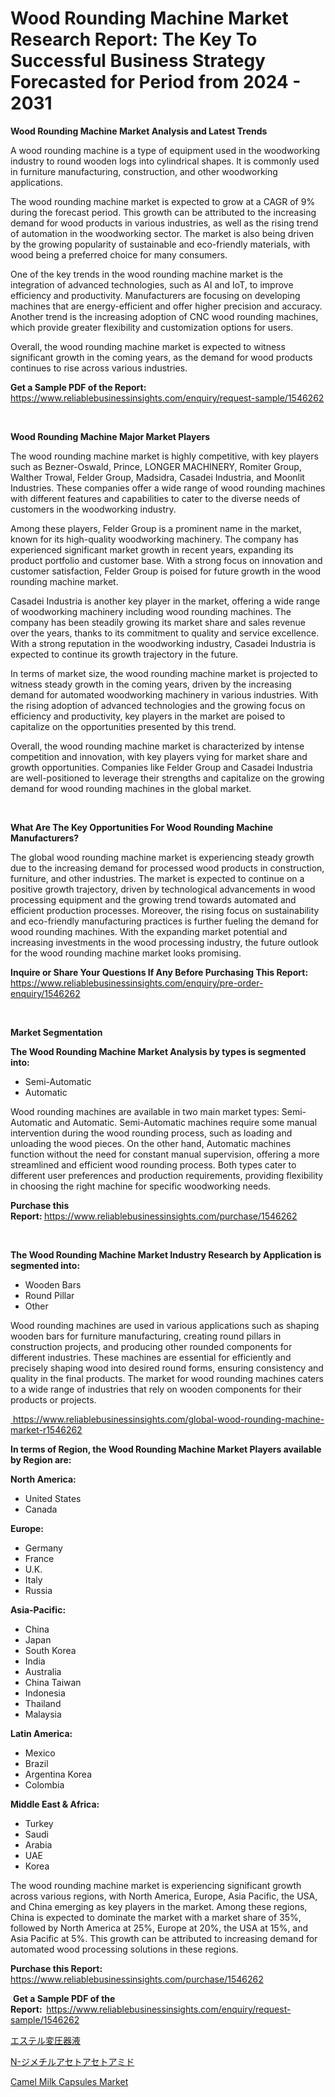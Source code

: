 <p><h1>Wood Rounding Machine Market Research Report: The Key To Successful Business Strategy Forecasted for Period from 2024 - 2031</h1></p><p><strong>Wood Rounding Machine Market Analysis and Latest Trends</strong></p>
<p><p>A wood rounding machine is a type of equipment used in the woodworking industry to round wooden logs into cylindrical shapes. It is commonly used in furniture manufacturing, construction, and other woodworking applications.</p><p>The wood rounding machine market is expected to grow at a CAGR of 9% during the forecast period. This growth can be attributed to the increasing demand for wood products in various industries, as well as the rising trend of automation in the woodworking sector. The market is also being driven by the growing popularity of sustainable and eco-friendly materials, with wood being a preferred choice for many consumers.</p><p>One of the key trends in the wood rounding machine market is the integration of advanced technologies, such as AI and IoT, to improve efficiency and productivity. Manufacturers are focusing on developing machines that are energy-efficient and offer higher precision and accuracy. Another trend is the increasing adoption of CNC wood rounding machines, which provide greater flexibility and customization options for users.</p><p>Overall, the wood rounding machine market is expected to witness significant growth in the coming years, as the demand for wood products continues to rise across various industries.</p></p>
<p><strong>Get a Sample PDF of the Report:&nbsp;</strong> <a href="https://www.reliablebusinessinsights.com/enquiry/request-sample/1546262">https://www.reliablebusinessinsights.com/enquiry/request-sample/1546262</a></p>
<p>&nbsp;</p>
<p><strong>Wood Rounding Machine Major Market Players</strong></p>
<p><p>The wood rounding machine market is highly competitive, with key players such as Bezner-Oswald, Prince, LONGER MACHINERY, Romiter Group, Walther Trowal, Felder Group, Madsidra, Casadei Industria, and Moonlit Industries. These companies offer a wide range of wood rounding machines with different features and capabilities to cater to the diverse needs of customers in the woodworking industry.</p><p>Among these players, Felder Group is a prominent name in the market, known for its high-quality woodworking machinery. The company has experienced significant market growth in recent years, expanding its product portfolio and customer base. With a strong focus on innovation and customer satisfaction, Felder Group is poised for future growth in the wood rounding machine market.</p><p>Casadei Industria is another key player in the market, offering a wide range of woodworking machinery including wood rounding machines. The company has been steadily growing its market share and sales revenue over the years, thanks to its commitment to quality and service excellence. With a strong reputation in the woodworking industry, Casadei Industria is expected to continue its growth trajectory in the future.</p><p>In terms of market size, the wood rounding machine market is projected to witness steady growth in the coming years, driven by the increasing demand for automated woodworking machinery in various industries. With the rising adoption of advanced technologies and the growing focus on efficiency and productivity, key players in the market are poised to capitalize on the opportunities presented by this trend.</p><p>Overall, the wood rounding machine market is characterized by intense competition and innovation, with key players vying for market share and growth opportunities. Companies like Felder Group and Casadei Industria are well-positioned to leverage their strengths and capitalize on the growing demand for wood rounding machines in the global market.</p></p>
<p>&nbsp;</p>
<p><strong>What Are The Key Opportunities For Wood Rounding Machine Manufacturers?</strong></p>
<p><p>The global wood rounding machine market is experiencing steady growth due to the increasing demand for processed wood products in construction, furniture, and other industries. The market is expected to continue on a positive growth trajectory, driven by technological advancements in wood processing equipment and the growing trend towards automated and efficient production processes. Moreover, the rising focus on sustainability and eco-friendly manufacturing practices is further fueling the demand for wood rounding machines. With the expanding market potential and increasing investments in the wood processing industry, the future outlook for the wood rounding machine market looks promising.</p></p>
<p><strong>Inquire or Share Your Questions If Any Before Purchasing This Report:</strong> <a href="https://www.reliablebusinessinsights.com/enquiry/pre-order-enquiry/1546262">https://www.reliablebusinessinsights.com/enquiry/pre-order-enquiry/1546262</a></p>
<p>&nbsp;</p>
<p><strong>Market Segmentation</strong></p>
<p><strong>The Wood Rounding Machine Market Analysis by types is segmented into:</strong></p>
<p><ul><li>Semi-Automatic</li><li>Automatic</li></ul></p>
<p><p>Wood rounding machines are available in two main market types: Semi-Automatic and Automatic. Semi-Automatic machines require some manual intervention during the wood rounding process, such as loading and unloading the wood pieces. On the other hand, Automatic machines function without the need for constant manual supervision, offering a more streamlined and efficient wood rounding process. Both types cater to different user preferences and production requirements, providing flexibility in choosing the right machine for specific woodworking needs.</p></p>
<p><strong>Purchase this Report:&nbsp;</strong><a href="https://www.reliablebusinessinsights.com/purchase/1546262">https://www.reliablebusinessinsights.com/purchase/1546262</a></p>
<p>&nbsp;</p>
<p><strong>The Wood Rounding Machine Market Industry Research by Application is segmented into:</strong></p>
<p><ul><li>Wooden Bars</li><li>Round Pillar</li><li>Other</li></ul></p>
<p><p>Wood rounding machines are used in various applications such as shaping wooden bars for furniture manufacturing, creating round pillars in construction projects, and producing other rounded components for different industries. These machines are essential for efficiently and precisely shaping wood into desired round forms, ensuring consistency and quality in the final products. The market for wood rounding machines caters to a wide range of industries that rely on wooden components for their products or projects.</p></p>
<p><a href="https://www.reliablebusinessinsights.com/global-wood-rounding-machine-market-r1546262">&nbsp;https://www.reliablebusinessinsights.com/global-wood-rounding-machine-market-r1546262</a></p>
<p><strong>In terms of Region, the Wood Rounding Machine Market Players available by Region are:</strong></p>
<p>
    <p> <strong> North America: </strong>
        <ul>
            <li>United States</li>
            <li>Canada</li>
        </ul>
        </p> 
    <p> <strong> Europe: </strong>
        <ul>
            <li>Germany</li>
            <li>France</li>
            <li>U.K.</li>
            <li>Italy</li>
            <li>Russia</li>
        </ul>
        </p> 
    <p> <strong> Asia-Pacific: </strong>
        <ul>
            <li>China</li>
            <li>Japan</li>
            <li>South Korea</li>
            <li>India</li>
            <li>Australia</li>
            <li>China Taiwan</li>
            <li>Indonesia</li>
            <li>Thailand</li>
            <li>Malaysia</li>
        </ul>
        </p> 
    <p> <strong> Latin America: </strong>
        <ul>
            <li>Mexico</li>
            <li>Brazil</li>
            <li>Argentina Korea</li>
            <li>Colombia</li>
        </ul>
        </p> 
    <p> <strong> Middle East & Africa: </strong>
        <ul>
            <li>Turkey</li>
            <li>Saudi</li>
            <li>Arabia</li>
            <li>UAE</li>
            <li>Korea</li>
        </ul>
    </p>
    </p>
<p><p>The wood rounding machine market is experiencing significant growth across various regions, with North America, Europe, Asia Pacific, the USA, and China emerging as key players in the market. Among these regions, China is expected to dominate the market with a market share of 35%, followed by North America at 25%, Europe at 20%, the USA at 15%, and Asia Pacific at 5%. This growth can be attributed to increasing demand for automated wood processing solutions in these regions.</p></p>
<p><strong>Purchase this Report: </strong><a href="https://www.reliablebusinessinsights.com/purchase/1546262">https://www.reliablebusinessinsights.com/purchase/1546262</a></p>
<p>&nbsp;<strong>Get a Sample PDF of the Report:&nbsp;&nbsp;</strong><a href="https://www.reliablebusinessinsights.com/enquiry/request-sample/1546262">https://www.reliablebusinessinsights.com/enquiry/request-sample/1546262</a></p>
<p><strong></strong></p>
<p><p><a href="https://github.com/ReganWisoky2023/Market-Research-Report-List-2/blob/main/3156675154010.md">エステル変圧器液</a></p><p><a href="https://github.com/cbigkbh02719/Market-Research-Report-List-2/blob/main/3130320154009.md">N-ジメチルアセトアセトアミド</a></p><p><a href="https://github.com/abdelrhmankishk22/Market-Research-Report-List-5/blob/main/camel-milk-capsules-market.md">Camel Milk Capsules Market</a></p></p>